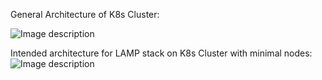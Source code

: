 General Architecture of K8s Cluster:

![Image description](https://miro.medium.com/max/1190/0*sGRplim9zUwPPeXB.png)

Intended architecture for LAMP stack on K8s Cluster with minimal nodes:
![Image description](http://docs.heptio.com/_images/lamp-001.png)